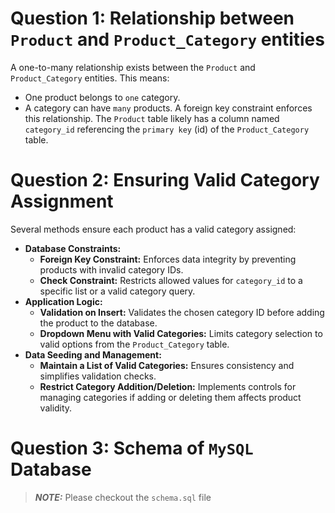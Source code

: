 # Question 1: Relationship between `Product` and `Product_Category` entities

A one-to-many relationship exists between the `Product` and `Product_Category` entities. This means:

- One product belongs to `one` category.
- A category can have `many` products.
  A foreign key constraint enforces this relationship. The `Product` table likely has a column named `category_id` referencing the `primary key` (id) of the `Product_Category` table.

# Question 2: Ensuring Valid Category Assignment

Several methods ensure each product has a valid category assigned:

- **Database Constraints:**
  - **Foreign Key Constraint:** Enforces data integrity by preventing products with invalid category IDs.
  - **Check Constraint:** Restricts allowed values for `category_id` to a specific list or a valid category query.
- **Application Logic:**
  - **Validation on Insert:** Validates the chosen category ID before adding the product to the database.
  - **Dropdown Menu with Valid Categories:** Limits category selection to valid options from the `Product_Category` table.
- **Data Seeding and Management:**
  - **Maintain a List of Valid Categories:** Ensures consistency and simplifies validation checks.
  - **Restrict Category Addition/Deletion:** Implements controls for managing categories if adding or deleting them affects product validity.

# Question 3: Schema of `MySQL` Database

> **_NOTE:_** Please checkout the `schema.sql` file
